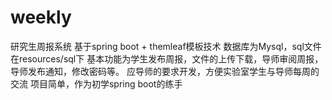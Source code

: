 # weekly
研究生周报系统
基于spring boot + themleaf模板技术
数据库为Mysql，sql文件在resources/sql下
基本功能为学生发布周报，文件的上传下载，导师审阅周报，导师发布通知，修改密码等。
应导师的要求开发，方便实验室学生与导师每周的交流
项目简单，作为初学spring boot的练手
